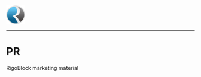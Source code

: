 <img src="https://raw.githubusercontent.com/RigoBlock/PR/master/1441400_10153552843930051_1897002707_n.png" width="50px" >

---

# PR
RigoBlock marketing material
